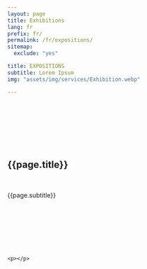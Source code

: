 ```yaml
---
layout: page
title: Exhibitions
lang: fr
prefix: fr/
permalink: /fr/expositions/
sitemap:
  exclude: "yes"

title: EXPOSITIONS
subtitle: Lorem Ipsum
img: "assets/img/services/Exhibition.webp"

---
```


<section class="no-padding" id="" style="padding: 100px 0;">
    <div class="container-fluid">
        <div class="row">
            <div class="col-lg-6 col-md-6">
                <h2 class="section-heading applicationtitle">{{page.title}}</h2>
                <br>
                <p class="text-faded applicationsubtitle">{{page.subtitle}}</p>
            </div>
            <div class="col-lg-6 col-md-6 text-right">
                <img src="{{ page.img | relative_url}}" class="img-responsive" alt="" style="float: right;">
            </div
>        </div>
    </div>
</section>

<section>

	<p></p>
</section>